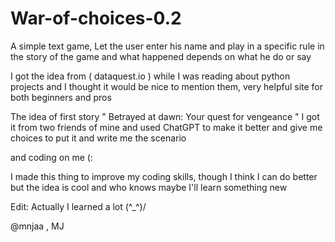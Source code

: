 # War-of-choices-0.2
A simple text game, Let the user enter his name and play in a specific rule in the story of the game and what happened depends on what he do or say 

I got the idea from ( dataquest.io ) while I was reading about python projects and I thought it would be nice to mention them, very helpful site for both beginners and pros

The idea of first story " Betrayed at dawn: Your quest for vengeance " I got it from two friends of mine and used ChatGPT to make it better and give me choices to put it and write me the scenario 

and coding on me (: 

I made this thing to improve my coding skills, though I think I can do better but the idea is cool and who knows maybe I'll learn something new


Edit: Actually I learned a lot \(^_^)/  

@mnjaa , MJ

